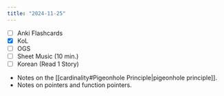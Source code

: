 ```yaml
---
title: "2024-11-25"
---
```


- [ ] Anki Flashcards
- [x] KoL
- [ ] OGS
- [ ] Sheet Music (10 min.)
- [ ] Korean (Read 1 Story)

* Notes on the [[cardinality#Pigeonhole Principle|pigeonhole principle]].
* Notes on pointers and function pointers.